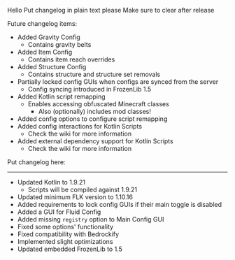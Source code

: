 Hello
Put changelog in plain text please
Make sure to clear after release

Future changelog items:
- Added Gravity Config
    - Contains gravity belts
- Added Item Config
    - Contains item reach overrides
- Added Structure Config
    - Contains structure and structure set removals
- Partially locked config GUIs when configs are synced from the server
    - Config syncing introduced in FrozenLib 1.5
- Added Kotlin script remapping
    - Enables accessing obfuscated Minecraft classes
        - Also (optionally) includes mod classes!
- Added config options to configure script remapping
- Added config interactions for Kotlin Scripts
    - Check the wiki for more information
- Added external dependency support for Kotlin Scripts
    - Check the wiki for more information

Put changelog here:

-----------------
- Updated Kotlin to 1.9.21
  - Scripts will be compiled against 1.9.21
- Updated minimum FLK version to 1.10.16
- Added requirements to lock config GUIs if their main toggle is disabled
- Added a GUI for Fluid Config
- Added missing `registry` option to Main Config GUI
- Fixed some options' functionality
- Fixed compatibility with Bedrockify
- Implemented slight optimizations
- Updated embedded FrozenLib to 1.5
